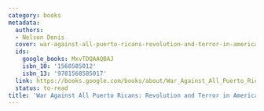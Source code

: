 ```yaml
---
category: books
metadata:
  authors:
  - Nelson Denis
  cover: war-against-all-puerto-ricans-revolution-and-terror-in-america-s-colony-nelson-denis.jpg
  ids:
    google_books: MxvTDQAAQBAJ
    isbn_10: '1568585012'
    isbn_13: '9781568585017'
  link: https://books.google.com/books/about/War_Against_All_Puerto_Ricans.html?hl=&id=MxvTDQAAQBAJ
  status: to-read
title: 'War Against All Puerto Ricans: Revolution and Terror in AmericaÕs Colony'
---
```

